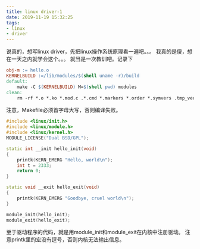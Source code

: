 ```yaml
---
title: linux driver-1
date: 2019-11-19 15:32:25
tags:
- linux
- driver
---
```


说真的，想写linux driver，先把linux操作系统原理看一遍吧。。。
我真的是傻，想在一天之内就学会这个。。。
就当是一次教训吧。记录下

```makefile
obj-m := hello.o
KERNELBUILD :=/lib/modules/$(shell uname -r)/build
default:
	make -C $(KERNELBUILD) M=$(shell pwd) modules
clean:
	rm -rf *.o *.ko *.mod.c .*.cmd *.markers *.order *.symvers .tmp_versions
```

注意，Makefile必须首字母大写，否则编译失败。

```c++
#include <linux/init.h>
#include <linux/module.h>
#include <linux/kernel.h>
MODULE_LICENSE("Dual BSD/GPL");

static int __init hello_init(void)
{
    printk(KERN_EMERG "Hello, world\n");
    int t = 2333;
    return 0;
}

static void __exit hello_exit(void)
{
    printk(KERN_EMERG "Goodbye, cruel world\n");
}

module_init(hello_init);
module_exit(hello_exit);
```

至于驱动程序的代码，就是用module_init和module_exit在内核中注册驱动。
注意printk里的宏没有逗号，否则内核无法输出信息。
